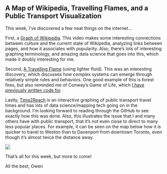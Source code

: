 
## A Map of Wikipedia, Travelling Flames, and a Public Transport Visualization

This week, I’ve discovered a few neat things on the internet…

First, a [Graph of Wikipedia](https://www.youtube.com/watch?v=JheGL6uSF-4). This video makes some interesting connections between culture and the current state of Wikipedia, analyzing links between pages, and how it associates with popularity. Also, there’s lots of interesting graphing terminology, and amazing data science that goes into this, which made it doubly interesting for me.

Second, [A Travelling Flame](https://www.youtube.com/watch?v=SqhXQUzVMlQ) (using lighter fluid). This was an interesting discovery, which discusses how complex systems can emerge through relatively simple rules and behaviors. One good example of this is forest fires, but also reminded me of Conway’s Game of Life, which [I have previously written code for](https://owenmoogk.github.io/game-of-life/).

Lastly, [Time2Reach](https://map.henryn.ca/) is an interactive graphing of public transport travel times and has lots of data science/mapping tech going on in the background. I’m looking forward to reading through the GitHub to see exactly how this was done. Also, this illustrates the issue that I and many others have with public transport, that it’s not even close to direct to many less popular places. For example, it can be seen on the map below how it is quicker to travel to Weston than to Davenport from downtown Toronto, even though it’s almost twice the distance away.

![](https://cdn-images-1.medium.com/max/2568/1*Lz0VU850zbQgMADORH17cw.png)

That’s all for this week, but more to come!

All the best,
Owen
